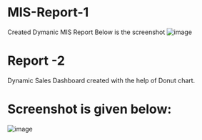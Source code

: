 # MIS-Report-1
Created Dymanic MIS Report
Below is the screenshot
![image](https://github.com/jishankha/MIS-Report-1/assets/43133602/ebbaa916-865c-49bf-be31-550d736d45ff)

# Report -2
Dynamic Sales Dashboard created with the help of Donut chart.

# Screenshot is given below: 
![image](https://github.com/jishankha/MIS-Report-1/assets/43133602/dd0f9a3b-30a1-4014-881b-bb509a45dfe5)
